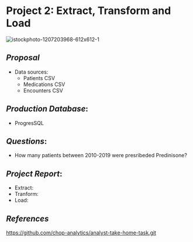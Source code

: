 # Project 2: Extract, Transform and Load
![istockphoto-1207203968-612x612-1](https://user-images.githubusercontent.com/100361900/175171555-5f389876-8ffc-4b1a-8c1f-a2a0a40a8e8f.jpg)
## _Proposal_
* Data sources:
  *  Patients CSV
  *  Medications CSV
  *  Encounters CSV
## _Production Database_:
  * ProgresSQL

## _Questions_:
  *  How many patients between 2010-2019 were presribeded Predinisone?
## _Project Report_:
 * Extract:
 * Tranform:
 * Load:
## _References_
https://github.com/chop-analytics/analyst-take-home-task.git
